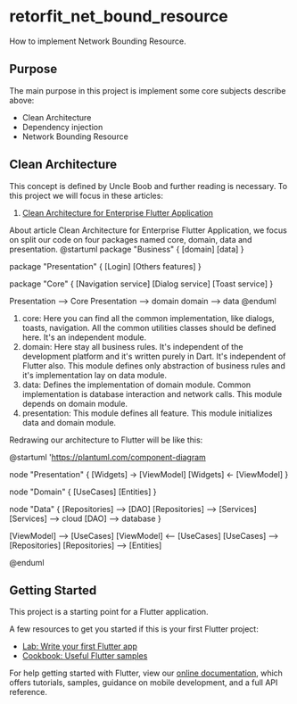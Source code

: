 # retorfit_net_bound_resource

How to implement Network Bounding Resource.

## Purpose
The main purpose in this project is implement some core subjects describe above:
* Clean Architecture
* Dependency injection
* Network Bounding Resource

## Clean Architecture
This concept is defined by Uncle Boob and further reading is necessary. To this project we will
focus in these articles:
1. [Clean Architecture for Enterprise Flutter Application](https://geekysingh.medium.com/clean-architecture-for-enterprise-flutter-application-dc254a71059)

About article Clean Architecture for Enterprise Flutter Application, we focus on split our code
on four packages named core, domain, data and presentation.
@startuml
package "Business" {
[domain]
[data]
}

package "Presentation" {
[Login]
[Others features]
}

package "Core" {
[Navigation service]
[Dialog service]
[Toast service]
}

Presentation --> Core
Presentation --> domain
domain --> data
@enduml

1. core: Here you can find all the common implementation, like dialogs, toasts, navigation. All the
   common utilities classes should be defined here. It's an independent module.
2. domain: Here stay all business rules. It's independent of the development platform and it's
   written purely in Dart. It's independent of Flutter also.
   This module defines only abstraction of business rules and it's implementation lay on data 
   module.
3. data: Defines the implementation of domain module. Common implementation is database interaction 
   and network calls. This module depends on domain module.
4. presentation: This module defines all feature. This module initializes data and domain module.

Redrawing our architecture to Flutter will be like this:

@startuml
'https://plantuml.com/component-diagram

node "Presentation" {
[Widgets] -> [ViewModel]
[Widgets] <- [ViewModel]
}

node "Domain" {
[UseCases]
[Entities]
}

node "Data" {
[Repositories] --> [DAO]
[Repositories] --> [Services]
[Services] --> cloud
[DAO] --> database
}

[ViewModel] --> [UseCases]
[ViewModel] <-- [UseCases]
[UseCases] --> [Repositories]
[Repositories] --> [Entities]

@enduml

## Getting Started

This project is a starting point for a Flutter application.

A few resources to get you started if this is your first Flutter project:

- [Lab: Write your first Flutter app](https://flutter.dev/docs/get-started/codelab)
- [Cookbook: Useful Flutter samples](https://flutter.dev/docs/cookbook)

For help getting started with Flutter, view our
[online documentation](https://flutter.dev/docs), which offers tutorials,
samples, guidance on mobile development, and a full API reference.
